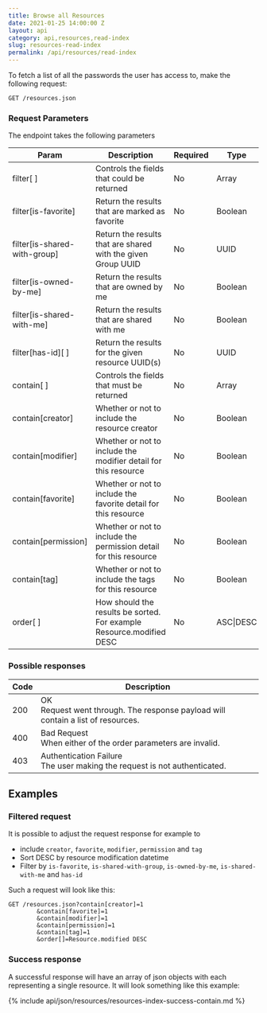 ```yaml
---
title: Browse all Resources
date: 2021-01-25 14:00:00 Z
layout: api
category: api,resources,read-index
slug: resources-read-index
permalink: /api/resources/read-index
---
```


To fetch a list of all the passwords the user has access to, make the following request:
```
GET /resources.json
```

### Request Parameters

The endpoint takes the following parameters

<table class="table-parameters">
    <thead>
        <tr>
            <th>Param</th>
            <th>Description</th>
            <th>Required</th>
            <th>Type</th>
        </tr>
    </thead>
    <tbody>
        <tr>
            <td>filter[ ]</td>
            <td>Controls the fields that could be returned</td>
            <td>No</td>
            <td>Array</td>
        </tr>
        <tr>
            <td>filter[is-favorite]</td>
            <td>Return the results that are marked as favorite</td>
            <td>No</td>
            <td>Boolean</td>
        </tr>
        <tr>
            <td>filter[is-shared-with-group]</td>
            <td>Return the results that are shared with the given Group UUID</td>
            <td>No</td>
            <td>UUID</td>
        </tr>
        <tr>
            <td>filter[is-owned-by-me]</td>
            <td>Return the results that are owned by me</td>
            <td>No</td>
            <td>Boolean</td>
        </tr>
        <tr>
            <td>filter[is-shared-with-me]</td>
            <td>Return the results that are shared with me</td>
            <td>No</td>
            <td>Boolean</td>
        </tr>
        <tr>
            <td>filter[has-id][ ]</td>
            <td>Return the results for the given resource UUID(s)</td>
            <td>No</td>
            <td>UUID</td>
        </tr>
        <tr>
            <td>contain[ ]</td>
            <td>Controls the fields that must be returned</td>
            <td>No</td>
            <td>Array</td>
        </tr>
        <tr>
            <td>contain[creator]</td>
            <td>Whether or not to include the resource creator</td>
            <td>No</td>
            <td>Boolean</td>
        </tr>
        <tr>
            <td>contain[modifier]</td>
            <td>Whether or not to include the modifier detail for this resource</td>
            <td>No</td>
            <td>Boolean</td>
        </tr>
        <tr>
            <td>contain[favorite]</td>
            <td>Whether or not to include the favorite detail for this resource</td>
            <td>No</td>
            <td>Boolean</td>
        </tr>
        <tr>
            <td>contain[permission]</td>
            <td>Whether or not to include the permission detail for this resource</td>
            <td>No</td>
            <td>Boolean</td>
        </tr>
        <tr>
            <td>contain[tag]</td>
            <td>Whether or not to include the tags for this resource</td>
            <td>No</td>
            <td>Boolean</td>
        </tr>
        <tr>
            <td>order[ ]</td>
            <td>How should the results be sorted. For example Resource.modified DESC</td>
            <td>No</td>
            <td>ASC|DESC </td>
        </tr>
    </tbody>
</table>

### Possible responses

<table class="table-parameters">
    <thead>
        <tr>
            <th>Code</th>
            <th>Description</th>
        </tr>
    </thead>
    <tbody>
        <tr>
            <td>200</td>
            <td>OK<br/>
            Request went through. The response payload will contain a list of resources.</td>
        </tr>
        <tr>
            <td>400</td>
            <td>
                Bad Request<br/>
                When either of the order parameters are invalid.
            </td>
        </tr>
        <tr>
            <td>403</td>
            <td>Authentication Failure<br/>
            The user making the request is not authenticated.</td>
        </tr>
    </tbody>
</table>


## Examples
### Filtered request

It is possible to adjust the request response for example to
*   include `creator`, `favorite`, `modifier`, `permission` and `tag`
*   Sort DESC by resource modification datetime
*   Filter by `is-favorite`, `is-shared-with-group`, `is-owned-by-me`, `is-shared-with-me` and `has-id`

Such a request will look like this:

```
GET /resources.json?contain[creator]=1
        &contain[favorite]=1
        &contain[modifier]=1
        &contain[permission]=1
        &contain[tag]=1
        &order[]=Resource.modified DESC
```

### Success response
A successful response will have an array of json objects with each representing a single resource. It will look something like this example:

{% include api/json/resources/resources-index-success-contain.md %}
